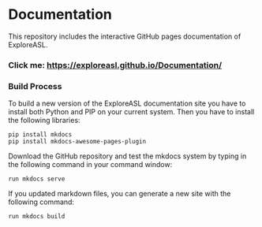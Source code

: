 # Documentation

This repository includes the interactive GitHub pages documentation of ExploreASL.

### Click me: https://exploreasl.github.io/Documentation/

### Build Process

To build a new version of the ExploreASL documentation site you have to install both Python and PIP on your current system.
Then you have to install the following libraries:

```
pip install mkdocs
pip install mkdocs-awesome-pages-plugin
```

Download the GitHub repository and test the mkdocs system by typing in the following command in your command window:

```
run mkdocs serve
```

If you updated markdown files, you can generate a new site with the following command:

```
run mkdocs build
```


